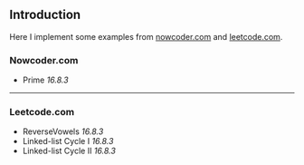 ## Introduction
Here I implement some examples from [nowcoder.com](http://www.nowcoder.com/) and [leetcode.com](http://www.leetcode.com).





### Nowcoder.com
*  Prime	*16.8.3*



-----



### Leetcode.com
* ReverseVowels	*16.8.3*
* Linked-list Cycle I	*16.8.3*
* Linked-list Cycle II	*16.8.3*